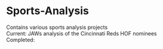 # Sports-Analysis
Contains various sports analysis projects  
Current: JAWs analysis of the Cincinnati Reds HOF nominees  
Completed:  
